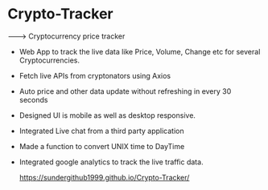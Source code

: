 # Crypto-Tracker

---> Cryptocurrency price tracker

* Web App to track the live data like Price, Volume, Change etc for several Cryptocurrencies.

* Fetch live APIs from cryptonators using Axios

* Auto price and other data update without refreshing in every 30 seconds

* Designed UI is mobile as well as desktop responsive.

* Integrated Live chat from a third party application

* Made a function to convert UNIX time to DayTime

* Integrated google analytics to track the live traffic data.


  https://sundergithub1999.github.io/Crypto-Tracker/

